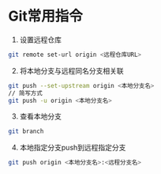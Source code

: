 # Git常用指令
1. 设置远程仓库
```bash
git remote set-url origin <远程仓库URL>
```
2. 将本地分支与远程同名分支相关联
```bash
git push --set-upstream origin <本地分支名>
// 简写方式
git push -u origin <本地分支名>
```

3. 查看本地分支
```bash
git branch
```

4. 本地指定分支push到远程指定分支
```bash
git push origin <本地分支名>:<远程分支名>
```